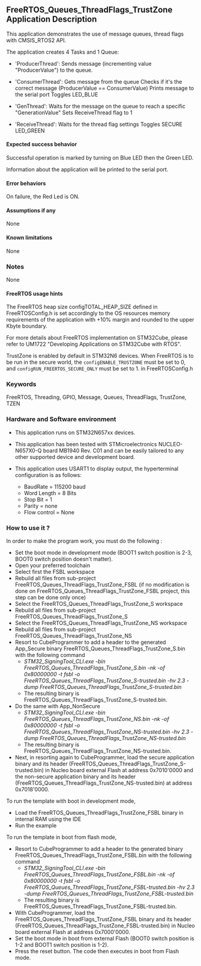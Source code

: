 ## <b>FreeRTOS_Queues_ThreadFlags_TrustZone Application Description</b>

This application demonstrates the use of message queues, thread flags with CMSIS_RTOS2 API.

The application creates 4 Tasks and 1 Queue:

  - 'ProducerThread': Sends message (incrementing value "ProducerValue") to the queue.

  - 'ConsumerThread': Gets message from the queue
                      Checks if it's the correct message (ProducerValue == ConsumerValue)
                      Prints message to the serial port
                      Toggles LED_BLUE

  - 'GenThread': Waits for the message on the queue to reach a specific "GenerationValue"
                 Sets ReceiveThread flag to 1

  - 'ReceiveThread': Waits for the thread flag settings
                     Toggles SECURE LED_GREEN

#### <b>Expected success behavior</b>

Successful operation is marked by turning on Blue LED then the Green LED.

Information about the application will be printed to the serial port.

#### <b>Error behaviors</b>

On failure, the Red Led is ON.

#### <b>Assumptions if any</b>
None

#### <b>Known limitations</b>
None

### <b>Notes</b>
None

#### <b>FreeRTOS usage hints</b>
The FreeRTOS heap size configTOTAL_HEAP_SIZE defined in FreeRTOSConfig.h is set accordingly to the
OS resources memory requirements of the application with +10% margin and rounded to the upper Kbyte boundary.

For more details about FreeRTOS implementation on STM32Cube, please refer to UM1722 "Developing Applications
on STM32Cube with RTOS".

TrustZone is enabled by default in STM32N6 devices. When FreeRTOS is to be run in the secure world,
the `configENABLE_TRUSTZONE` must be set to 0, and `configRUN_FREERTOS_SECURE_ONLY` must be set to 1. in FreeRTOSConfig.h


### <b>Keywords</b>

FreeRTOS, Threading, GPIO, Message, Queues, ThreadFlags, TrustZone, TZEN

### <b>Hardware and Software environment</b>

  - This application runs on STM32N657xx devices.
  - This application has been tested with STMicroelectronics NUCLEO-N657X0-Q board MB1940 Rev. C01
    and can be easily tailored to any other supported device and development board.

  - This application uses USART1 to display output, the hyperterminal configuration is as follows:

      - BaudRate = 115200 baud
      - Word Length = 8 Bits
      - Stop Bit = 1
      - Parity = none
      - Flow control = None


### <b>How to use it ?</b>

In order to make the program work, you must do the following :

 - Set the boot mode in development mode (BOOT1 switch position is 2-3, BOOT0 switch position doesn't matter).
 - Open your preferred toolchain
 - Select first the FSBL workspace
 - Rebuild all files from sub-project FreeRTOS_Queues_ThreadFlags_TrustZone_FSBL (if no modification is done on FreeRTOS_Queues_ThreadFlags_TrustZone_FSBL project, this step can be done only once)
 - Select the FreeRTOS_Queues_ThreadFlags_TrustZone_S workspace
 - Rebuild all files from sub-project FreeRTOS_Queues_ThreadFlags_TrustZone_S
 - Select the FreeRTOS_Queues_ThreadFlags_TrustZone_NS workspace
 - Rebuild all files from sub-project FreeRTOS_Queues_ThreadFlags_TrustZone_NS
 - Resort to CubeProgrammer to add a header to the generated App_Secure binary FreeRTOS_Queues_ThreadFlags_TrustZone_S.bin with the following command
   - *STM32_SigningTool_CLI.exe -bin FreeRTOS_Queues_ThreadFlags_TrustZone_S.bin -nk -of 0x80000000 -t fsbl -o FreeRTOS_Queues_ThreadFlags_TrustZone_S-trusted.bin -hv 2.3 -dump FreeRTOS_Queues_ThreadFlags_TrustZone_S-trusted.bin*
   - The resulting binary is FreeRTOS_Queues_ThreadFlags_TrustZone_S-trusted.bin.
 - Do the same with App_NonSecure
   - *STM32_SigningTool_CLI.exe -bin FreeRTOS_Queues_ThreadFlags_TrustZone_NS.bin -nk -of 0x80000000 -t fsbl -o FreeRTOS_Queues_ThreadFlags_TrustZone_NS-trusted.bin -hv 2.3 -dump FreeRTOS_Queues_ThreadFlags_TrustZone_NS-trusted.bin*
   - The resulting binary is FreeRTOS_Queues_ThreadFlags_TrustZone_NS-trusted.bin.
 - Next, in resorting again to CubeProgrammer, load the secure application binary and its header (FreeRTOS_Queues_ThreadFlags_TrustZone_S-trusted.bin) in Nucleo board external Flash at address 0x7010'0000
   and the non-secure application binary and its header (FreeRTOS_Queues_ThreadFlags_TrustZone_NS-trusted.bin) at address 0x7018'0000.


 To run the template with boot in development mode,

 - Load the FreeRTOS_Queues_ThreadFlags_TrustZone_FSBL binary in internal RAM using the IDE
 - Run the example


To run the template in boot from flash mode,

 - Resort to CubeProgrammer to add a header to the generated binary FreeRTOS_Queues_ThreadFlags_TrustZone_FSBL.bin with the following command
   - *STM32_SigningTool_CLI.exe -bin FreeRTOS_Queues_ThreadFlags_TrustZone_FSBL.bin -nk -of 0x80000000 -t fsbl -o FreeRTOS_Queues_ThreadFlags_TrustZone_FSBL-trusted.bin -hv 2.3 -dump FreeRTOS_Queues_ThreadFlags_TrustZone_FSBL-trusted.bin*
   - The resulting binary is FreeRTOS_Queues_ThreadFlags_TrustZone_FSBL-trusted.bin.
 - With CubeProgrammer, load the FreeRTOS_Queues_ThreadFlags_TrustZone_FSBL binary and its header (FreeRTOS_Queues_ThreadFlags_TrustZone_FSBL-trusted.bin) in Nucleo board external Flash at address 0x7000'0000.
 - Set the boot mode in boot from external Flash (BOOT0 switch position is 1-2 and BOOT1 switch position is 1-2).
 - Press the reset button. The code then executes in boot from Flash mode.
